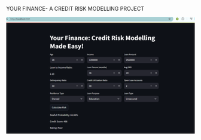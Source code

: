YOUR FINANCE- A CREDIT RISK MODELLING PROJECT

<img src="images/image1.PNG" alt="Demo" width="600"/>

